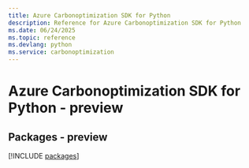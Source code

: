 ```yaml
---
title: Azure Carbonoptimization SDK for Python
description: Reference for Azure Carbonoptimization SDK for Python
ms.date: 06/24/2025
ms.topic: reference
ms.devlang: python
ms.service: carbonoptimization
---
```

# Azure Carbonoptimization SDK for Python - preview
## Packages - preview
[!INCLUDE [packages](carbonoptimization-index.md)]